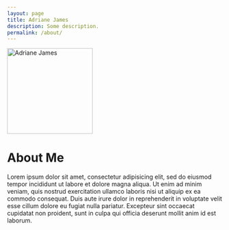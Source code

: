 ```yaml
---
layout: page
title: Adriane James
description: Some description.
permalink: /about/
---
```


<img class="img-rounded" src="https://raw.githubusercontent.com/lonewanderer27/blog/master/assets/img/assets/img/uploads/28822916.jpeg" alt="Adriane James" width="200">

# About Me

Lorem ipsum dolor sit amet, consectetur adipisicing elit, sed do eiusmod
tempor incididunt ut labore et dolore magna aliqua. Ut enim ad minim veniam,
quis nostrud exercitation ullamco laboris nisi ut aliquip ex ea commodo
consequat. Duis aute irure dolor in reprehenderit in voluptate velit esse
cillum dolore eu fugiat nulla pariatur. Excepteur sint occaecat cupidatat non
proident, sunt in culpa qui officia deserunt mollit anim id est laborum.
